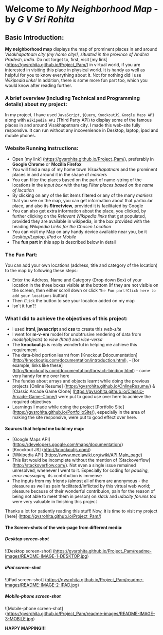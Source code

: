 Welcome to _My Neighborhood Map_ - by _G V Sri Rohita_
========================================================

## Basic Introduction:
**My neighborhood map** displays the map of prominent places in and around _Visakhapatnam city (my home city!), situated in the province of Andhra Pradesh, India_. Do not forget to, first, visit [my link] (https://gvsrohita.github.io/Project_Pam/) in virtual world, if you are interested in visiting this place in physical world. It is handy as well as helpful for you to know everything about it. Not for nothing did I use _Wikipedia links!_ In addition, there is some more fun part too, which you would know after reading further.

### A brief overview (including Technical and Programming details) about my project:
In my project, I have used `JavaScript`, `jQuery`, `KnockoutJS`, `Google Maps API` along with `Wikipedia API` (Third Party API) to display some of the famous places in and around Visakhapatnam city. I made this web-site fully responsive. It can run without any incovenience in Desktop, laptop, ipad and mobile phones.

### Website Running Instructions:
- Open [my link] (https://gvsrohita.github.io/Project_Pam/), preferably in **Google Chrome** or **Mozilla Firefox**
- You will find a map of my home town _Visakhapatnam_ and the prominent places in and around it in the shape of _markers_
- You can filter the places based on the part of name-string of the locations in the _input box_ with the tag _Filter places based on the name of location_
- By clicking on any of the list items filtered or any of the many _markers_ that you see on the map, you can get information about that particular place, and also its **Streetview**, provided it is facilitated by Google
- You can also get extra information about the place, you clicked, by further clicking on the _Relavant Wikipedia links_ that get populated, provided they are available in wikipedia, in the box provided with the heading _Wikipedia Links for the Chosen Location_
- You can visit my Map on any handy device available near you, be it _Desktop/Laptop_, _iPad_ or _Mobile_
- The **fun part** in this app is described below in detail

### The Fun Part:
You can add your own locations (address, title and category of the location) to the map by following these steps:
- Enter the Address, Name and Category (Drop down Box) of your location in the three boxes visible at the bottom (If they are not visible on the screen, then either scroll down or click `The Fun part!Click here to add your locations` button)
- Then `Click` the button to see your location added on my map
- Isn't it fun?!

### What I did to achieve the objectives of this project:
- I used **html**, **javascript** and **css** to create this _web-site_
- I went for **m-v-vm** model for unobtrusive rendering of data from _model(objects)_ to _view (html)_ and _vice-versa_
- The **knockout.js** is really wonderful in helping me achieve this requirement
- The data-bind portion learnt from [Knockout Ddocumentation] (http://knockoutjs.com/documentation/introduction.html), - [for example, links like these] (http://knockoutjs.com/documentation/foreach-binding.html) - came very handy for me over here
- The fundas about arrays and objects learnt while doing the previous projects [Online Resume] (https://gvsrohita.github.io/OnlineResume/) & [Classic Arcade Game Clone] (https://gvsrohita.github.io/Classic-Arcade-Game-Clone/) were put to good use over here to achieve the required objectives
- Learnings I made while doing the project [Portfolio Site] (https://gvsrohita.github.io/PortfolioSite/), especially in the area of making the site responsive, were put to good effect over here.

#### Sources that helped me build my map:
- [Google Maps API] (https://developers.google.com/maps/documentation/)
- [Knockout JS] (http://knockoutjs.com/)
- [Wikipedia API] (https://www.mediawiki.org/wiki/API:Main_page)
- This list would be incomplete without the mention of [Stackoverflow] (http://stackoverflow.com/). Not even a single issue remained unresolved, whenever I went to it. Especially for coding for _pausing_, _error messaging_, its contribution is immense
- The inputs from my friends (almost all of them are anonymous - the pleasure as well as pain facilitated/inflicted by this virtual web world; pleasure because of their wonderful contribuion, pain for the reason of being not able to meet them in person) on _slack_ and _udacity forums_ too were very valuable in finishing this project

Thanks a lot for patiently reading this stuff! Now, it is time to visit my project [here] (https://gvsrohita.github.io/Project_Pam/)

#### The Screen-shots of the web-page from different media:

##### Desktop screen-shot
![Desktop screen-shot] (https://gvsrohita.github.io/Project_Pam/readme-images/README-IMAGE-1-DESKTOP.jpg)

##### iPad screen-shot
![iPad screen-shot] (https://gvsrohita.github.io/Project_Pam/readme-images/README-IMAGE-2-IPAD.jpg)

##### Mobile-phone screen-shot
![Mobile-phone screen-shot] (https://gvsrohita.github.io/Project_Pam/readme-images/README-IMAGE-3-MOBILE.jpg)

**HAPPY MAPPING!!!**
